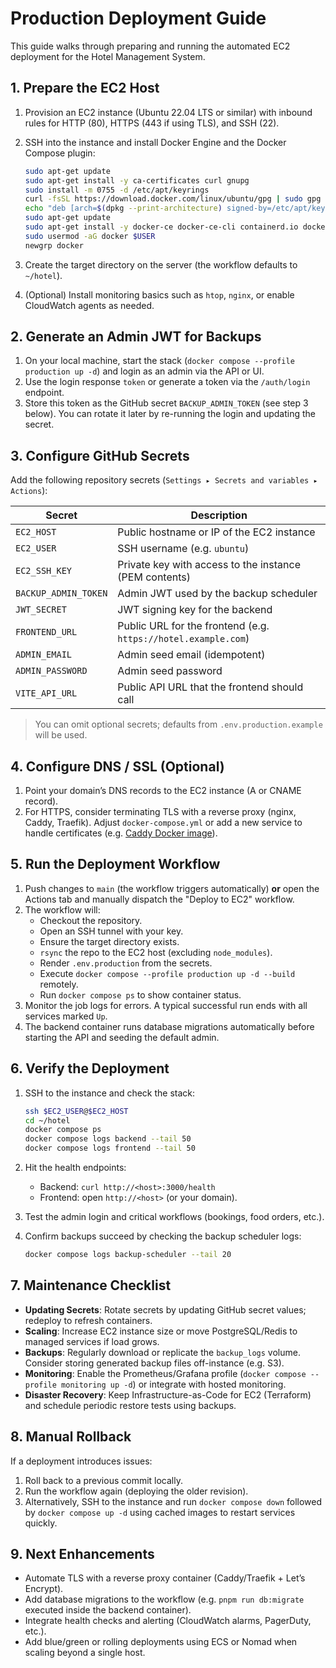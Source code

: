 # Production Deployment Guide

This guide walks through preparing and running the automated EC2 deployment for the Hotel Management System.

## 1. Prepare the EC2 Host

1. Provision an EC2 instance (Ubuntu 22.04 LTS or similar) with inbound rules for HTTP (80), HTTPS (443 if using TLS), and SSH (22).
2. SSH into the instance and install Docker Engine and the Docker Compose plugin:

   ```bash
   sudo apt-get update
   sudo apt-get install -y ca-certificates curl gnupg
   sudo install -m 0755 -d /etc/apt/keyrings
   curl -fsSL https://download.docker.com/linux/ubuntu/gpg | sudo gpg --dearmor -o /etc/apt/keyrings/docker.gpg
   echo "deb [arch=$(dpkg --print-architecture) signed-by=/etc/apt/keyrings/docker.gpg] https://download.docker.com/linux/ubuntu $(lsb_release -cs) stable" | sudo tee /etc/apt/sources.list.d/docker.list
   sudo apt-get update
   sudo apt-get install -y docker-ce docker-ce-cli containerd.io docker-buildx-plugin docker-compose-plugin
   sudo usermod -aG docker $USER
   newgrp docker
   ```

3. Create the target directory on the server (the workflow defaults to `~/hotel`).
4. (Optional) Install monitoring basics such as `htop`, `nginx`, or enable CloudWatch agents as needed.

## 2. Generate an Admin JWT for Backups

1. On your local machine, start the stack (`docker compose --profile production up -d`) and login as an admin via the API or UI.
2. Use the login response `token` or generate a token via the `/auth/login` endpoint.
3. Store this token as the GitHub secret `BACKUP_ADMIN_TOKEN` (see step 3 below). You can rotate it later by re-running the login and updating the secret.

## 3. Configure GitHub Secrets

Add the following repository secrets (`Settings ▸ Secrets and variables ▸ Actions`):

| Secret | Description |
| --- | --- |
| `EC2_HOST` | Public hostname or IP of the EC2 instance |
| `EC2_USER` | SSH username (e.g. `ubuntu`) |
| `EC2_SSH_KEY` | Private key with access to the instance (PEM contents) |
| `BACKUP_ADMIN_TOKEN` | Admin JWT used by the backup scheduler |
| `JWT_SECRET` | JWT signing key for the backend |
| `FRONTEND_URL` | Public URL for the frontend (e.g. `https://hotel.example.com`) |
| `ADMIN_EMAIL` | Admin seed email (idempotent) |
| `ADMIN_PASSWORD` | Admin seed password |
| `VITE_API_URL` | Public API URL that the frontend should call |

> You can omit optional secrets; defaults from `.env.production.example` will be used.

## 4. Configure DNS / SSL (Optional)

1. Point your domain’s DNS records to the EC2 instance (A or CNAME record).
2. For HTTPS, consider terminating TLS with a reverse proxy (nginx, Caddy, Traefik). Adjust `docker-compose.yml` or add a new service to handle certificates (e.g. [Caddy Docker image](https://caddyserver.com/docs/install#docker)).

## 5. Run the Deployment Workflow

1. Push changes to `main` (the workflow triggers automatically) **or** open the Actions tab and manually dispatch the "Deploy to EC2" workflow.
2. The workflow will:
   - Checkout the repository.
   - Open an SSH tunnel with your key.
   - Ensure the target directory exists.
   - `rsync` the repo to the EC2 host (excluding `node_modules`).
   - Render `.env.production` from the secrets.
   - Execute `docker compose --profile production up -d --build` remotely.
   - Run `docker compose ps` to show container status.
3. Monitor the job logs for errors. A typical successful run ends with all services marked `Up`.
4. The backend container runs database migrations automatically before starting the API and seeding the default admin.

## 6. Verify the Deployment

1. SSH to the instance and check the stack:

   ```bash
   ssh $EC2_USER@$EC2_HOST
   cd ~/hotel
   docker compose ps
   docker compose logs backend --tail 50
   docker compose logs frontend --tail 50
   ```

2. Hit the health endpoints:
   - Backend: `curl http://<host>:3000/health`
   - Frontend: open `http://<host>` (or your domain).
3. Test the admin login and critical workflows (bookings, food orders, etc.).
4. Confirm backups succeed by checking the backup scheduler logs:

   ```bash
   docker compose logs backup-scheduler --tail 20
   ```


## 7. Maintenance Checklist

- **Updating Secrets**: Rotate secrets by updating GitHub secret values; redeploy to refresh containers.
- **Scaling**: Increase EC2 instance size or move PostgreSQL/Redis to managed services if load grows.
- **Backups**: Regularly download or replicate the `backup_logs` volume. Consider storing generated backup files off-instance (e.g. S3).
- **Monitoring**: Enable the Prometheus/Grafana profile (`docker compose --profile monitoring up -d`) or integrate with hosted monitoring.
- **Disaster Recovery**: Keep Infrastructure-as-Code for EC2 (Terraform) and schedule periodic restore tests using backups.

## 8. Manual Rollback

If a deployment introduces issues:

1. Roll back to a previous commit locally.
2. Run the workflow again (deploying the older revision).
3. Alternatively, SSH to the instance and run `docker compose down` followed by `docker compose up -d` using cached images to restart services quickly.

## 9. Next Enhancements

- Automate TLS with a reverse proxy container (Caddy/Traefik + Let’s Encrypt).
- Add database migrations to the workflow (e.g. `pnpm run db:migrate` executed inside the backend container).
- Integrate health checks and alerting (CloudWatch alarms, PagerDuty, etc.).
- Add blue/green or rolling deployments using ECS or Nomad when scaling beyond a single host.
